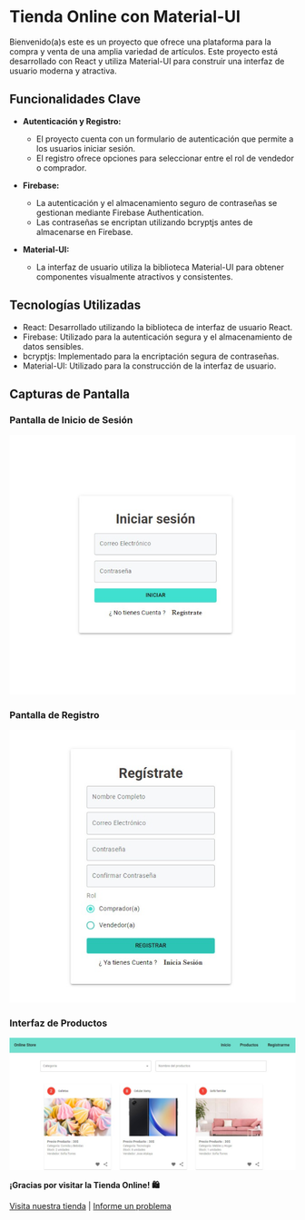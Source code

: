 # Tienda Online con Material-UI

Bienvenido(a)s este es un proyecto que ofrece una plataforma para la compra y venta de una amplia variedad de artículos. Este proyecto está desarrollado con React y utiliza Material-UI para construir una interfaz de usuario moderna y atractiva.

## Funcionalidades Clave

-   **Autenticación y Registro:**

    -   El proyecto cuenta con un formulario de autenticación que permite a los usuarios iniciar sesión.
    -   El registro ofrece opciones para seleccionar entre el rol de vendedor o comprador.

-   **Firebase:**

    -   La autenticación y el almacenamiento seguro de contraseñas se gestionan mediante Firebase Authentication.
    -   Las contraseñas se encriptan utilizando bcryptjs antes de almacenarse en Firebase.

-   **Material-UI:**
    -   La interfaz de usuario utiliza la biblioteca Material-UI para obtener componentes visualmente atractivos y consistentes.

## Tecnologías Utilizadas

-   React: Desarrollado utilizando la biblioteca de interfaz de usuario React.
-   Firebase: Utilizado para la autenticación segura y el almacenamiento de datos sensibles.
-   bcryptjs: Implementado para la encriptación segura de contraseñas.
-   Material-UI: Utilizado para la construcción de la interfaz de usuario.

## Capturas de Pantalla

### Pantalla de Inicio de Sesión

![Pantalla de Inicio de Sesión](./src//assets/login-Ui.jpg)

### Pantalla de Registro

![Pantalla de Registro](./src//assets/register-Ui.jpg)

### Interfaz de Productos

![Interfaz de Productos](./src//assets/interfaz-Ui.jpg)

**¡Gracias por visitar la Tienda Online! 🛍️**

[Visita nuestra tienda](#) | [Informe un problema](https://github.com/tu-usuario/tu-repositorio/issues)
